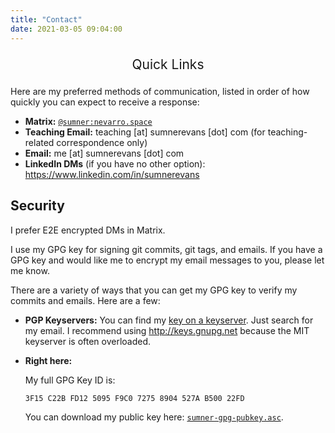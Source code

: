 ```yaml
---
title: "Contact"
date: 2021-03-05 09:04:00
---
```


<center>
  <p style="font-size: 1.5em">Quick Links</p>
  <p style="font-size: 4em; margin: 0.4em;">
    <a href="https://matrix.to/#/@sumner:nevarro.space" target="_blank" style="text-decoration: none">
      <i class="fa fa-matrix-org"></i>
    </a>
    <a href="https://github.com/sumnerevans" target="_blank" style="text-decoration: none">
      <i class="fa fa-github"></i>
    </a>
    <a href="https://www.linkedin.com/in/sumnerevans" target="_blank" style="text-decoration: none">
      <i class="fa fa-linkedin"></i>
    </a>
    <a href="https://www.youtube.com/@sumnerevans" target="_blank" style="text-decoration: none">
      <i class="fa fa-youtube-play"></i>
    </a>
    <a href="https://liberapay.com/sumner" target="_blank" style="text-decoration: none">
      <i class="fa fa-liberapay"></i>
    </a>
  </p>
</center>

Here are my preferred methods of communication, listed in order of how quickly
you can expect to receive a response:

* **Matrix:** [`@sumner:nevarro.space`](https://matrix.to/#/@sumner:nevarro.space)
* **Teaching Email:** teaching [at] sumnerevans [dot] com (for teaching-related
  correspondence only)
* **Email:** me [at] sumnerevans [dot] com
* **LinkedIn DMs** (if you have no other option): https://www.linkedin.com/in/sumnerevans

## Security

I prefer E2E encrypted DMs in Matrix.

I use my GPG key for signing git commits, git tags, and emails. If you have a
GPG key and would like me to encrypt my email messages to you, please let me
know.

There are a variety of ways that you can get my GPG key to verify my commits and
emails. Here are a few:

* **PGP Keyservers:** You can find my [key on a keyserver][1]. Just
  search for my email. I recommend using http://keys.gnupg.net because the MIT
  keyserver is often overloaded.
* **Right here:**

  My full GPG Key ID is:

      3F15 C22B FD12 5095 F9C0 7275 8904 527A B500 22FD

  You can download my public key here:
  [`sumner-gpg-pubkey.asc`](/sumner-gpg-pubkey.asc).

[1]: http://keys.gnupg.net/pks/lookup?search=me%40sumnerevans.com&fingerprint=on&op=index
